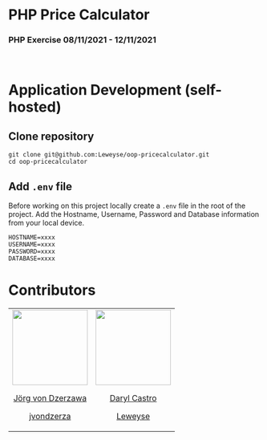 # PHP Price Calculator

### PHP Exercise 08/11/2021 - 12/11/2021
<br>

# Application Development (self-hosted)

## Clone repository

```
git clone git@github.com:Leweyse/oop-pricecalculator.git
cd oop-pricecalculator
```

## Add `.env` file

Before working on this project locally create a `.env` file in the root of the project. Add the Hostname, Username, Password and Database information from your local device.

```
HOSTNAME=xxxx
USERNAME=xxxx
PASSWORD=xxxx
DATABASE=xxxx
```

# Contributors

<table>
<td>
<article style="text-align:center">
<img src="https://avatars.githubusercontent.com/u/70060756?v=4" width="150px">

[Jörg von Dzerzawa][gh-j]

[jvondzerza][gh-j]
</article>
</td>
<td>
<article style="text-align:center">
<img src="https://avatars.githubusercontent.com/u/69996340?v=4" width="150px">

[Daryl Castro][gh-l]

[Leweyse][gh-l]
</article>
</td>
</table>

[gh-j]: https://github.com/jvondzerza
[gh-l]: https://github.com/Leweyse